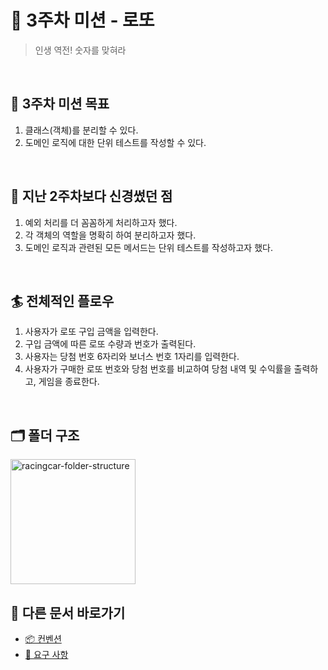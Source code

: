 # 🎱 3주차 미션 - 로또

> 인생 역전! 숫자를 맞혀라

<br/>

## 🥇 3주차 미션 목표

1. 클래스(객체)를 분리할 수 있다.
2. 도메인 로직에 대한 단위 테스트를 작성할 수 있다.

<br/>

## 👣 지난 2주차보다 신경썼던 점

1. 예외 처리를 더 꼼꼼하게 처리하고자 했다.
2. 각 객체의 역할을 명확히 하여 분리하고자 했다.
3. 도메인 로직과 관련된 모든 메서드는 단위 테스트를 작성하고자 했다.

<br/>

## 🏄 전체적인 플로우

1. 사용자가 로또 구입 금액을 입력한다.
2. 구입 금액에 따른 로또 수량과 번호가 출력된다.
3. 사용자는 당첨 번호 6자리와 보너스 번호 1자리를 입력한다.
4. 사용자가 구매한 로또 번호와 당첨 번호를 비교하여 당첨 내역 및 수익률을 출력하고, 게임을 종료한다.

<br/>

## 🗂️ 폴더 구조

<img width="200" alt="racingcar-folder-structure" src="https://github.com/ella-yschoi/TIL/assets/123397411/6cea9383-54be-4b96-b309-e37ba33498b2">

<br/>

## 🔄 다른 문서 바로가기

- [📦 컨벤션](./convention.md)
- [📝 요구 사항](./requirement.md)

